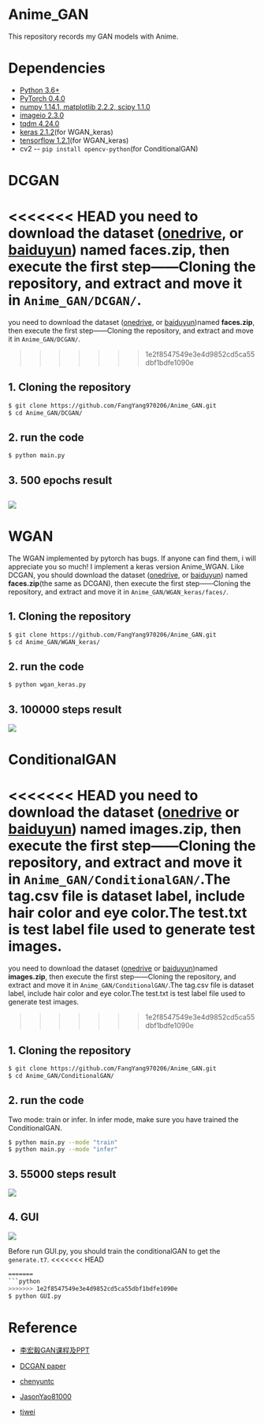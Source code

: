# Anime_GAN
This repository records my GAN models with Anime. 

# Dependencies
* [Python 3.6+](https://www.continuum.io/downloads)
* [PyTorch 0.4.0](http://pytorch.org/)
* [numpy 1.14.1, matplotlib 2.2.2, scipy 1.1.0](https://www.scipy.org/install.html)
* [imageio 2.3.0](https://pypi.org/project/imageio/)
* [tqdm 4.24.0](https://pypi.org/project/tqdm/)
* [keras 2.1.2](https://keras.io/#installation)(for WGAN_keras)
* [tensorflow 1.2.1](https://www.tensorflow.org/install/)(for WGAN_keras)
* cv2 -- `pip install opencv-python`(for ConditionalGAN)

# DCGAN
<<<<<<< HEAD
you need to download the dataset ([onedrive](https://1drv.ms/u/s!AgBYzHhocQD4g0_Fr-mC-DYfWahJ), or [baiduyun](https://pan.baidu.com/s/1X1VMRBOvAHX344g_8zds5w)) named **faces.zip**, then execute the first step——Cloning the repository, and extract and move it in `Anime_GAN/DCGAN/`.
=======
you need to download the dataset ([onedrive](https://1drv.ms/u/s!AgBYzHhocQD4g0_Fr-mC-DYfWahJ), or [baiduyun](https://pan.baidu.com/s/1X1VMRBOvAHX344g_8zds5w))named **faces.zip**, then execute the first step——Cloning the repository, and extract and move it in `Anime_GAN/DCGAN/`.
>>>>>>> 1e2f8547549e3e4d9852cd5ca55dbf1bdfe1090e
## 1. Cloning the repository
```bash
$ git clone https://github.com/FangYang970206/Anime_GAN.git
$ cd Anime_GAN/DCGAN/
```
## 2. run the code
```bash
$ python main.py 
```
## 3. 500 epochs result
![](result/DCGAN_500.png)
---
# WGAN
The WGAN implemented by pytorch has bugs. If anyone can find them, i will appreciate you so much! 
I implement a keras version Anime_WGAN. Like DCGAN, you should download the dataset ([onedrive](https://1drv.ms/u/s!AgBYzHhocQD4g0_Fr-mC-DYfWahJ), or [baiduyun](https://pan.baidu.com/s/1X1VMRBOvAHX344g_8zds5w)) named **faces.zip**(the same as DCGAN), then execute the first step——Cloning the repository, and extract and move it in `Anime_GAN/WGAN_keras/faces/`.
## 1. Cloning the repository
```bash
$ git clone https://github.com/FangYang970206/Anime_GAN.git
$ cd Anime_GAN/WGAN_keras/
```
## 2. run the code
```bash
$ python wgan_keras.py 
```
## 3. 100000 steps result
![](result/wgan_keras_result.png)
# ConditionalGAN
<<<<<<< HEAD
you need to download the dataset ([onedrive](https://1drv.ms/u/s!AgBYzHhocQD4g3n4vJSQ9s6ZUZOQ) or [baiduyun](https://pan.baidu.com/s/1kej5gGf4LOziiq2HfHDFzA)) named **images.zip**, then execute the first step——Cloning the repository, and extract and move it in `Anime_GAN/ConditionalGAN/`.The tag.csv file is dataset label, include hair color and eye color.The test.txt is test label file used to generate test images.
=======
you need to download the dataset ([onedrive](https://1drv.ms/u/s!AgBYzHhocQD4g3n4vJSQ9s6ZUZOQ) or [baiduyun](https://pan.baidu.com/s/1kej5gGf4LOziiq2HfHDFzA))named **images.zip**, then execute the first step——Cloning the repository, and extract and move it in `Anime_GAN/ConditionalGAN/`.The tag.csv file is dataset label, include hair color and eye color.The test.txt is test label file used to generate test images.
>>>>>>> 1e2f8547549e3e4d9852cd5ca55dbf1bdfe1090e
## 1. Cloning the repository
```bash
$ git clone https://github.com/FangYang970206/Anime_GAN.git
$ cd Anime_GAN/ConditionalGAN/
```
## 2. run the code
Two mode: train or infer. In infer mode, make sure you have trained the ConditionalGAN.
```bash
$ python main.py --mode "train"
$ python main.py --mode "infer"  
```
## 3. 55000 steps result
![](result/ConditionalGAN_55000.png)

## 4. GUI
![](ConditionalGAN/GUI.png)

Before run GUI.py, you should train the conditionalGAN to get the `generate.t7`.
<<<<<<< HEAD
```bash
=======
```python
>>>>>>> 1e2f8547549e3e4d9852cd5ca55dbf1bdfe1090e
$ python GUI.py
```

# Reference

* [李宏毅GAN课程及PPT][1]
* [DCGAN paper][2]
* [chenyuntc][3]
* [JasonYao81000][4]
* [tjwei][5]


  [1]: http://speech.ee.ntu.edu.tw/~tlkagk/courses_MLDS18.html
  [2]: http://arxiv.org/abs/1511.06434
  [3]: https://github.com/chenyuntc/pytorch-GAN
  [4]: https://github.com/JasonYao81000/MLDS2018SPRING/tree/master/hw3
  [5]: https://github.com/tjwei/GANotebooks/blob/master/wgan2-keras.ipynb
  